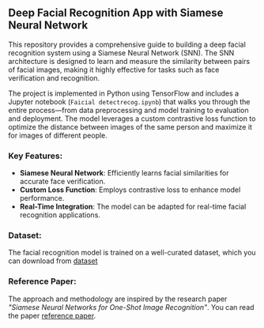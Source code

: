 ## Deep Facial Recognition App with Siamese Neural Network

This repository provides a comprehensive guide to building a deep facial recognition system using a Siamese Neural Network (SNN). The SNN architecture is designed to learn and measure the similarity between pairs of facial images, making it highly effective for tasks such as face verification and recognition.

The project is implemented in Python using TensorFlow and includes a Jupyter notebook (`Faicial detectrecog.ipynb`) that walks you through the entire process—from data preprocessing and model training to evaluation and deployment. The model leverages a custom contrastive loss function to optimize the distance between images of the same person and maximize it for images of different people.

### Key Features:
- **Siamese Neural Network**: Efficiently learns facial similarities for accurate face verification.
- **Custom Loss Function**: Employs contrastive loss to enhance model performance.
- **Real-Time Integration**: The model can be adapted for real-time facial recognition applications.

### Dataset:
The facial recognition model is trained on a well-curated dataset, which you can download from [dataset](https://drive.google.com/file/d/1yL3SgY7QnAmqYiy4DQvlrIHXFbf2vII7/view?usp=sharing)

### Reference Paper:
The approach and methodology are inspired by the research paper *"Siamese Neural Networks for One-Shot Image Recognition"*. You can read the paper [reference paper](http://vis-www.cs.umass.edu/lfw/).
